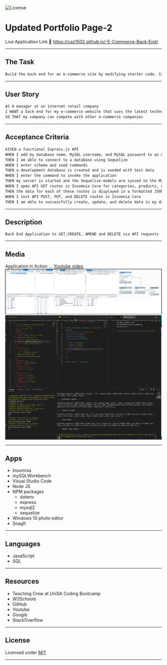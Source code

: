 ![License](https://img.shields.io/static/v1?label=License&message=MIT&color=blue)

# Updated Portfolio Page-2
Live Application Link 👀  https://caz1502.github.io/-E-Commerce-Back-End/

---
## The Task
```md
Build the back end for an e-commerce site by modifying starter code. Configure a working Express.js API to use Sequelize to interact with a MySQL database.
```
---
## User Story
```md
AS A manager at an internet retail company
I WANT a back end for my e-commerce website that uses the latest technologies
SO THAT my company can compete with other e-commerce companies
```

---
## Acceptance Criteria 
```md
GIVEN a functional Express.js API
WHEN I add my database name, MySQL username, and MySQL password to an environment variable file
THEN I am able to connect to a database using Sequelize
WHEN I enter schema and seed commands
THEN a development database is created and is seeded with test data
WHEN I enter the command to invoke the application
THEN my server is started and the Sequelize models are synced to the MySQL database
WHEN I open API GET routes in Insomnia Core for categories, products, or tags
THEN the data for each of these routes is displayed in a formatted JSON
WHEN I test API POST, PUT, and DELETE routes in Insomnia Core
THEN I am able to successfully create, update, and delete data in my database
```
---
## Description
```
Back End Application to GET,CREATE, AMEND and DELETE via API requests
```
---
## Media
Application in Action ... [Youtube video](https://www.youtube.com/watch?v=zxgrWckxfS0)
![DB Schema](./Assets/Images/Schema.PNG)
![Seeded](./Assets/Images/DB_Seeded.PNG)

---
## Apps 

*  Insomnia
*  mySQLWorkbench
*  Visual Studio Code
*  Node JS
*  NPM packages
   *  dotenv
   *  express
   *  mysql2
   *  sequelize  
*  Windows 10 photo editor
*  SnagIt

---
## Languages
* JavaScript
* SQL
---
## Resources 
* Teaching Crew at UniSA Coding Bootcamp 
* W3Schools 
* GitHub 
* Youtube
* Google
* StackOverflow
---
## License
  Licensed under [MIT](https://opensource.org/licenses/MIT/)

---